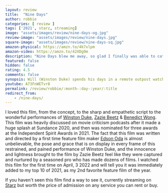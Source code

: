 ```yaml
---
layout: review
title:  "Nine Days"
author: robbie
categories: [ review ]
tags: ['2021', starz, streaming]
image: "assets/images/review/nine-days-og.jpg"
review-image: "assets/images/review/nine-days.jpg"
square-image: "assets/images/review/nine-days-sq.jpg"
amazon-physical: https://amzn.to/4k7xlpm
amazon-video: https://amzn.to/42XDg9m
description: "Nine Days blew me away, so glad I finally was able to catch up on this 2021 release."
featured: false
hidden: false
rating: 4.5
comments: false
synopsis: Will (Winston Duke) spends his days in a remote outpost watching the live Point of View (POV) on TV's of people going about their lives, until one subject perishes, leaving a vacancy for a new life on earth. Soon, several candidates — unborn souls — arrive at Will's to undergo tests determining their fitness, facing oblivion when they are deemed unsuitable. But Will soon faces his own existential challenge in the form of free-spirited Emma (Zazie Beetz), a candidate who is not like the others, forcing him to turn within and reckon with his own tumultuous past. Fueled by unexpected power, he discovers a bold new path forward in his own life. Making his feature-film debut after a series of highly acclaimed and award-winning short films and music videos, Japanese Brazilian director Edson Oda delivers a heartfelt and meditative vision of human souls in limbo, aching to be born against unimaginable odds, yet hindered by forces beyond their will...
youtube: A73FnWETvr8
permalink: /review/robbie/:month-:day-:year/:title
redirect_from:
    - /nine-days/
---
```



I loved this film, from the concept, to the sharp and empathetic script to the wonderful performances of <a href="https://www.imdb.com/name/nm6328300/">Winston Duke</a>, <a href="https://www.imdb.com/name/nm5939164/">Zazie Beetz</a> & <a href="https://www.imdb.com/name/nm0938950/">Benedict Wong</a>.  This film was heavily discussed on movie criticism podcasts after it made a huge splash at Sundance 2020, and then was nominated for three awards at the Independent Spirit Awards in 2021.  The fact that this film was written and directed by a first time feature film maker <a href="https://www.imdb.com/name/nm4043005/">Edson Oda</a> is almost unbelievable, the pose and grace that is on display in every frame of this restrained, and pained performance of Winston Duke, and the innocence and lightness brought to the film by Zazie Beetz feel like they were captured and nurtured by a seasoned pro who has made dozens of films. I watched this film for the first time on April, 3 2022 and will tell you it was immediately added to my top 10 of 2021, as my 2nd favorite feature film of the year.

If you haven't seen this film find a way to see it, currently streaming on <a href="https://www.starz.com/us/en/movies/nine-days-62097">Starz</a> but worth the price of admission on any service you can rent or buy.
